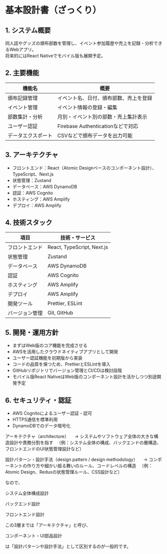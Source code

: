# 基本設計書（ざっくり）

## 1. システム概要

同人誌やグッズの頒布部数を管理し、イベント参加履歴や売上を記録・分析できるWebアプリ。  
将来的にはReact Nativeでモバイル版も展開予定。

## 2. 主要機能

| 機能名             | 概要                                   |
| ------------------ | -------------------------------------- |
| 頒布記録管理       | イベント名、日付、頒布部数、売上を登録 |
| イベント管理       | イベント情報の登録・編集               |
| 部数集計・分析     | 月別・イベント別の部数・売上集計表示   |
| ユーザー認証       | Firebase Authenticationなどで対応      |
| データエクスポート | CSVなどで頒布データを出力可能          |

## 3. アーキテクチャ

- フロントエンド：React（Atomic Designベースのコンポーネント設計）、TypeScript、Next.js
- 状態管理：Zustand
- データベース：AWS DynamoDB
- 認証：AWS Cognito
- ホスティング：AWS Amplify
- デプロイ：AWS Amplify

## 4. 技術スタック

| 項目           | 技術・サービス             |
| -------------- | -------------------------- |
| フロントエンド | React, TypeScript, Next.js |
| 状態管理       | Zustand                    |
| データベース   | AWS DynamoDB               |
| 認証           | AWS Cognito                |
| ホスティング   | AWS Amplify                |
| デプロイ       | AWS Amplify                |
| 開発ツール     | Prettier, ESLint           |
| バージョン管理 | Git, GitHub                |

## 5. 開発・運用方針

- まずはWeb版のコア機能を完成させる
- AWSを活用したクラウドネイティブアプリとして開発
- ユーザー認証機能を初期版から実装
- コードの品質を保つため、PrettierとESLintを導入
- GitHubリポジトリでバージョン管理とCI/CDは検討段階
- モバイル版React NativeはWeb版のコンポーネント設計を活かしつつ別途開発予定

## 6. セキュリティ・認証

- AWS Cognitoによるユーザー認証・認可
- HTTPS通信を標準利用
- DynamoDBでのデータ暗号化

アーキテクチャ（architecture）
　→ システムやソフトウェア全体の大きな構造設計や責務分割を指す
　（例：システム全体の構成、バックエンドの層構造、フロントエンドのUI状態管理設計など）

設計パターン・設計手法（design pattern / design methodology）
　→ コンポーネントの作り方や細かい振る舞いのルール、コードレベルの構造
　（例：Atomic Design、Reduxの状態管理ルール、CSS設計など）

なので、

システム全体構成設計

バックエンド設計

フロントエンド設計

この3層までは「アーキテクチャ」と呼び、

コンポーネント・UI部品設計

は「設計パターンや設計手法」として区別するのが一般的です。

